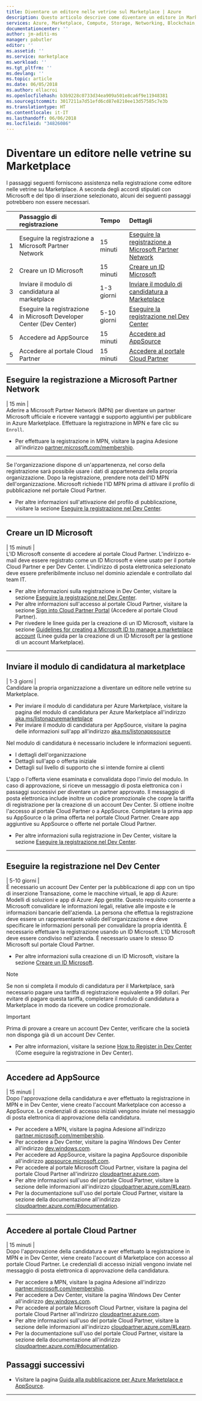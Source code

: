 ```yaml
---
title: Diventare un editore nelle vetrine sul Marketplace | Azure
description: Questo articolo descrive come diventare un editore in Marketplace.
services: Azure, Marketplace, Compute, Storage, Networking, Blockchain, Security
documentationcenter: ''
author: jm-aditi-ms
manager: pabutler
editor: ''
ms.assetid: ''
ms.service: marketplace
ms.workload: ''
ms.tgt_pltfrm: ''
ms.devlang: ''
ms.topic: article
ms.date: 06/05/2018
ms.author: ellacroi
ms.openlocfilehash: b3b9228c0733d34ea909a501e8ca6f9e11948381
ms.sourcegitcommit: 3017211a7d51efd6cd87e8210ee13d57585c7e3b
ms.translationtype: HT
ms.contentlocale: it-IT
ms.lasthandoff: 06/06/2018
ms.locfileid: "34826086"
---
```

# <a name="become-a-publisher-in-the-storefronts-on-the-marketplace"></a>Diventare un editore nelle vetrine su Marketplace  
I passaggi seguenti forniscono assistenza nella registrazione come editore nelle vetrine su Marketplace. A seconda degli accordi stipulati con Microsoft e del tipo di inserzione selezionato, alcuni dei seguenti passaggi potrebbero non essere necessari.  

|  | Passaggio di registrazione | Tempo | Dettagli |  
|:--- |:--- |:--- |:--- |  
| 1 | Eseguire la registrazione a Microsoft Partner Network | 15 minuti | [Eseguire la registrazione a Microsoft Partner Network](#register-in-microsoft-partner-network) |  
| 2 | Creare un ID Microsoft | 15 minuti | [Creare un ID Microsoft](#create-a-microsoft-id) |  
| 3 | Inviare il modulo di candidatura al marketplace | 1-3 giorni | [Inviare il modulo di candidatura a Marketplace](#submit-the-marketplace-nomination-form) |  
| 4 | Eseguire la registrazione in Microsoft Developer Center (Dev Center) | 5-10 giorni | [Eseguire la registrazione nel Dev Center](#register-in-dev-center) |  
| 5 | Accedere ad AppSource | 15 minuti | [Accedere ad AppSource](#sign-into-appSource) |  
| 5 |  Accedere al portale Cloud Partner | 15 minuti | [Accedere al portale Cloud Partner](#sign-into-cloud-partner-portal) |  

## <a name="register-in-microsoft-partner-network"></a>Eseguire la registrazione a Microsoft Partner Network  
| 15 min |  
Aderire a Microsoft Partner Network (MPN) per diventare un partner Microsoft ufficiale e ricevere vantaggi e supporto aggiuntivi per pubblicare in Azure Marketplace. Effettuare la registrazione in MPN e fare clic su `Enroll`.  
*   Per effettuare la registrazione in MPN, visitare la pagina Adesione all'indirizzo [partner.microsoft.com/membership](https://partner.microsoft.com/membership).  

---  

Se l'organizzazione dispone di un'appartenenza, nel corso della registrazione sarà possibile usare i dati di appartenenza della propria organizzazione. Dopo la registrazione, prendere nota dell'ID MPN dell'organizzazione. Microsoft richiede l'ID MPN prima di attivare il profilo di pubblicazione nel portale Cloud Partner. 
*   Per altre informazioni sull'attivazione del profilo di pubblicazione, visitare la sezione [Eseguire la registrazione nel Dev Center](#register-in-dev-center).  

---  

## <a name="create-a-microsoft-id"></a>Creare un ID Microsoft  
| 15 minuti |  
L'ID Microsoft consente di accedere al portale Cloud Partner. L'indirizzo e-mail deve essere registrato come un ID Microsoft e viene usato per il portale Cloud Partner e per Dev Center. L'indirizzo di posta elettronica selezionato deve essere preferibilmente incluso nel dominio aziendale e controllato dal team IT.  
*   Per altre informazioni sulla registrazione in Dev Center, visitare la sezione [Eseguire la registrazione nel Dev Center](#register-in-dev-center).  
*   Per altre informazioni sull'accesso al portale Cloud Partner, visitare la sezione [Sign into Cloud Partner Portal](#sign-into-cloud-partner-portal) (Accedere al portale Cloud Partner).  
*   Per rivedere le linee guida per la creazione di un ID Microsoft, visitare la sezione [Guidelines for creating a Microsoft ID to manage a marketplace account](./guidelines.md#guidelines-for-creating-a-microsoft-id-to-manage-a-marketplace-account) (Linee guida per la creazione di un ID Microsoft per la gestione di un account Marketplace).  

---  

## <a name="submit-the-marketplace-nomination-form"></a>Inviare il modulo di candidatura al marketplace  
| 1-3 giorni |  
Candidare la propria organizzazione a diventare un editore nelle vetrine su Marketplace. 
*   Per inviare il modulo di candidatura per Azure Marketplace, visitare la pagina del modulo di candidatura per Azure Marketplace all'indirizzo [aka.ms/listonazuremarketplace](http://aka.ms/listonazuremarketplace)  
*   Per inviare il modulo di candidatura per AppSource, visitare la pagina delle informazioni sull'app all'indirizzo [aka.ms/listonappsource](http://aka.ms/listonappsource)  

Nel modulo di candidatura è necessario includere le informazioni seguenti.  
*   I dettagli dell'organizzazione  
*   Dettagli sull'app o offerta iniziale  
*   Dettagli sul livello di supporto che si intende fornire ai clienti  

L'app o l'offerta viene esaminata e convalidata dopo l'invio del modulo. In caso di approvazione, si riceve un messaggio di posta elettronica con i passaggi successivi per diventare un partner approvato. Il messaggio di posta elettronica include inoltre un codice promozionale che copre la tariffa di registrazione per la creazione di un account Dev Center. Si ottiene inoltre l'accesso al portale Cloud Partner o a AppSource. Completare la prima app su AppSource o la prima offerta nel portale Cloud Partner. Creare app aggiuntive su AppSource o offerte nel portale Cloud Partner.  
*   Per altre informazioni sulla registrazione in Dev Center, visitare la sezione [Eseguire la registrazione nel Dev Center](#register-in-dev-center).  

---  

## <a name="register-in-dev-center"></a>Eseguire la registrazione nel Dev Center  
| 5-10 giorni |  
È necessario un account Dev Center per la pubblicazione di app con un tipo di inserzione Transazione, come le macchine virtuali, le app di Azure: Modelli di soluzioni e app di Azure: App gestite. Questo requisito consente a Microsoft convalidare le informazioni legali, relative alle imposte e le informazioni bancarie dell'azienda. La persona che effettua la registrazione deve essere un rappresentante valido dell'organizzazione e deve specificare le informazioni personali per convalidare la propria identità. È necessario effettuare la registrazione usando un ID Microsoft. L'ID Microsoft deve essere condiviso nell'azienda. È necessario usare lo stesso ID Microsoft sul portale Cloud Partner.  
*   Per altre informazioni sulla creazione di un ID Microsoft, visitare la sezione [Creare un ID Microsoft](#create-a-microsoft-id).  

>[!NOTE]
>Se non si completa il modulo di candidatura per il Marketplace, sarà necessario pagare una tariffa di registrazione equivalente a 99 dollari. Per evitare di pagare questa tariffa, completare il modulo di candidatura a Marketplace in modo da ricevere un codice promozionale.  

>[!Important]
>Prima di provare a creare un account Dev Center, verificare che la società non disponga già di un account Dev Center. 
>*   Per altre informazioni, visitare la sezione [How to Register in Dev Center](#how-to-register-in-dev-center) (Come eseguire la registrazione in Dev Center).  

---  

## <a name="sign-into-appsource"></a>Accedere ad AppSource  
| 15 minuti |  
Dopo l'approvazione della candidatura e aver effettuato la registrazione in MPN e in Dev Center, viene creato l'account Marketplace con accesso a AppSource. Le credenziali di accesso iniziali vengono inviate nel messaggio di posta elettronica di approvazione della candidatura. 
*   Per accedere a MPN, visitare la pagina Adesione all'indirizzo [partner.microsoft.com/membership](https://partner.microsoft.com/membership).  
*   Per accedere a Dev Center, visitare la pagina Windows Dev Center all'indirizzo [dev.windows.com](https://dev.windows.com).  
*   Per accedere ad AppSource, visitare la pagina AppSource disponibile all'indirizzo [appsource.microsoft.com](https://appsource.microsoft.com).  
*   Per accedere al portale Microsoft Cloud Partner, visitare la pagina del portale Cloud Partner all'indirizzo [cloudpartner.azure.com](https://cloudpartner.azure.com).  
*   Per altre informazioni sull'uso del portale Cloud Partner, visitare la sezione delle informazioni all'indirizzo [cloudpartner.azure.com/#Learn](https://cloudpartner.azure.com/#Learn).  
*   Per la documentazione sull'uso del portale Cloud Partner, visitare la sezione della documentazione all'indirizzo [cloudpartner.azure.com/#documentation](https://cloudpartner.azure.com/#documentation).  

---  

## <a name="sign-into-cloud-partner-portal"></a>Accedere al portale Cloud Partner
| 15 minuti |  
Dopo l'approvazione della candidatura e aver effettuato la registrazione in MPN e in Dev Center, viene creato l'account di Marketplace con accesso al portale Cloud Partner. Le credenziali di accesso iniziali vengono inviate nel messaggio di posta elettronica di approvazione della candidatura. 
*   Per accedere a MPN, visitare la pagina Adesione all'indirizzo [partner.microsoft.com/membership](https://partner.microsoft.com/membership).  
*   Per accedere a Dev Center, visitare la pagina Windows Dev Center all'indirizzo [dev.windows.com](https://dev.windows.com).  
*   Per accedere al portale Microsoft Cloud Partner, visitare la pagina del portale Cloud Partner all'indirizzo [cloudpartner.azure.com](https://cloudpartner.azure.com).  
*   Per altre informazioni sull'uso del portale Cloud Partner, visitare la sezione delle informazioni all'indirizzo [cloudpartner.azure.com/#Learn](https://cloudpartner.azure.com/#Learn).  
*   Per la documentazione sull'uso del portale Cloud Partner, visitare la sezione della documentazione all'indirizzo [cloudpartner.azure.com/#documentation](https://cloudpartner.azure.com/#documentation).  

## <a name="next-steps"></a>Passaggi successivi
*   Visitare la pagina [Guida alla pubblicazione per Azure Marketplace e AppSource](./marketplace-publishers-guide.md).  
 
---  
